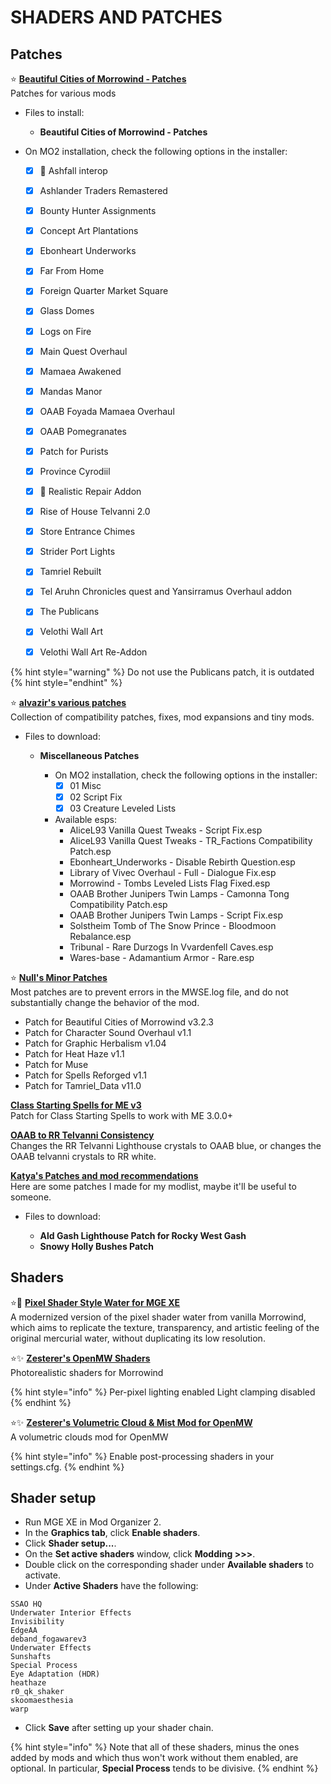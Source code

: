 # SHADERS AND PATCHES

## Patches

⭐ [**Beautiful Cities of Morrowind - Patches**](https://www.nexusmods.com/morrowind/mods/49231)\
Patches for various mods

* Files to install:
  * **Beautiful Cities of Morrowind - Patches**

* On MO2 installation, check the following options in the installer:
  * [x] 📃 Ashfall interop
  * [x] Ashlander Traders Remastered
  * [x] Bounty Hunter Assignments
  * [x] Concept Art Plantations
  
  * [x] Ebonheart Underworks
  * [x] Far From Home
  * [x] Foreign Quarter Market Square
  * [x] Glass Domes

  * [x] Logs on Fire
  * [x] Main Quest Overhaul
  * [x] Mamaea Awakened
  * [x] Mandas Manor

  * [x] OAAB Foyada Mamaea Overhaul
  * [x] OAAB Pomegranates
  * [x] Patch for Purists
  * [x] Province Cyrodiil
  * [x] 📃 Realistic Repair Addon
  * [x] Rise of House Telvanni 2.0

  * [x] Store Entrance Chimes
  * [x] Strider Port Lights
  * [x] Tamriel Rebuilt
  * [x] Tel Aruhn Chronicles quest and Yansirramus Overhaul addon
  * [x] The Publicans

  * [x] Velothi Wall Art
  * [x] Velothi Wall Art Re-Addon

{% hint style="warning" %}
Do not use the Publicans patch, it is outdated
{% hint style="endhint" %}

⭐ [**alvazir's various patches**](https://www.nexusmods.com/morrowind/mods/48955)\
Collection of compatibility patches, fixes, mod expansions and tiny mods.

* Files to download:

  * **Miscellaneous Patches**

    * On MO2 installation, check the following options in the installer:
      * [x] 01 Misc
      * [x] 02 Script Fix
      * [x] 03 Creature Leveled Lists

    * Available esps:
      * AliceL93 Vanilla Quest Tweaks - Script Fix.esp
      * AliceL93 Vanilla Quest Tweaks - TR_Factions Compatibility Patch.esp
      * Ebonheart_Underworks - Disable Rebirth Question.esp
      * Library of Vivec Overhaul - Full - Dialogue Fix.esp
      * Morrowind - Tombs Leveled Lists Flag Fixed.esp
      * OAAB Brother Junipers Twin Lamps - Camonna Tong Compatibility Patch.esp
      * OAAB Brother Junipers Twin Lamps - Script Fix.esp
      * Solstheim Tomb of The Snow Prince - Bloodmoon Rebalance.esp
      * Tribunal - Rare Durzogs In Vvardenfell Caves.esp
      * Wares-base - Adamantium Armor - Rare.esp

⭐ [**Null's Minor Patches**](https://www.nexusmods.com/morrowind/mods/55897)\
Most patches are to prevent errors in the MWSE.log file, and do not substantially change the behavior of the mod.

* Patch for Beautiful Cities of Morrowind v3.2.3
* Patch for Character Sound Overhaul v1.1
* Patch for Graphic Herbalism v1.04
* Patch for Heat Haze v1.1
* Patch for Muse
* Patch for Spells Reforged v1.1
* Patch for Tamriel_Data v11.0

[**Class Starting Spells for ME v3**](https://www.nexusmods.com/morrowind/mods/47111)\
Patch for Class Starting Spells to work with ME 3.0.0+

[**OAAB to RR Telvanni Consistency**](https://www.nexusmods.com/morrowind/mods/56187)\
Changes the RR Telvanni Lighthouse crystals to OAAB blue, or changes the OAAB telvanni crystals to RR white.

[**Katya's Patches and mod recommendations**](https://www.nexusmods.com/morrowind/mods/56060)\
Here are some patches I made for my modlist, maybe it'll be useful to someone.

* Files to download:

  * **Ald Gash Lighthouse Patch for Rocky West Gash**
  * **Snowy Holly Bushes Patch**

## Shaders

⭐📃 [**Pixel Shader Style Water for MGE XE**](https://www.nexusmods.com/morrowind/mods/50044)\
A modernized version of the pixel shader water from vanilla Morrowind, which aims to replicate the texture, transparency, and artistic feeling of the original mercurial water, without duplicating its low resolution.

⭐✨ [**Zesterer's OpenMW Shaders**](https://github.com/zesterer/openmw-shaders/tree/openmw-0.48)\
Photorealistic shaders for Morrowind

{% hint style="info" %}
Per-pixel lighting enabled
Light clamping disabled
{% endhint %}

⭐✨ [**Zesterer's Volumetric Cloud & Mist Mod for OpenMW**](https://github.com/zesterer/openmw-volumetric-clouds)\
 A volumetric clouds mod for OpenMW

{% hint style="info" %}
Enable post-processing shaders in your settings.cfg.
{% endhint %}

## Shader setup

* Run MGE XE in Mod Organizer 2.
* In the **Graphics tab**, click **Enable shaders**.
* Click **Shader setup...**.
* On the **Set active shaders** window, click **Modding >>>**.
* Double click on the corresponding shader under **Available shaders** to activate.
* Under **Active Shaders** have the following:

```text
SSAO HQ
Underwater Interior Effects
Invisibility
EdgeAA
deband_fogawarev3
Underwater Effects
Sunshafts
Special Process
Eye Adaptation (HDR)
heathaze
r0_qk_shaker
skoomaesthesia
warp
```

* Click **Save** after setting up your shader chain.

{% hint style="info" %}
Note that all of these shaders, minus the ones added by mods and which thus won't work without them enabled, are optional. In particular, **Special Process** tends to be divisive.
{% endhint %}

